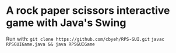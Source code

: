 # A rock paper scissors interactive game with Java's Swing

Run with:
`git clone https://github.com/cbyeh/RPS-GUI.git`
`javac RPSGUIGame.java && java RPSGUIGame`
